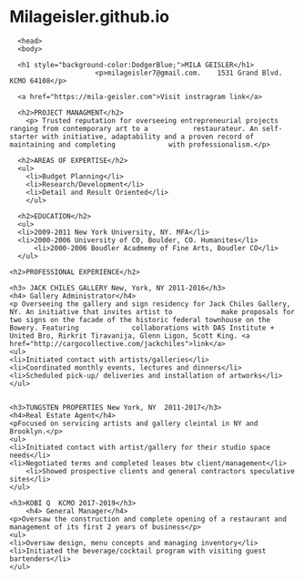 # Milageisler.github.io
<html>
  <head>
    <body>
      <DOCTYPE htmel>
	<html>
	<head>
	  <title>Mila Geisler Resume</title>
	
	  <head>
	  <body>
	
	  <h1 style="background-color:DodgerBlue;">MILA GEISLER</h1>           
	                     <p>milageisler7@gmail.com.    1531 Grand Blvd. KCMO 64108</p>
	  
	  <a href="https://mila-geisler.com">Visit instragram link</a>
	
	  <h2>PROJECT MANAGMENT</h2>
	  	<p> Trusted reputation for overseeing entrepreneurial projects ranging from contemporary art to a 			restaurateur. An self-starter with initiative, adaptability and a proven record of maintaining and completing 		      with professionalism.</p>
	
	  <h2>AREAS OF EXPERTISE</h2>
	  <ul>
	    <li>Budget Planning</li>
	    <li>Research/Development</li>
	    <li>Detail and Result Oriented</li>
	    </ul>
	
	  <h2>EDUCATION</h2>
	  <ul>
	  <li>2009-2011 New York University, NY. MFA</li>
	  <li>2000-2006 University of CO, Boulder, CO. Humanites</li>
          <li>2000-2006 Boudler Acadmemy of Fine Arts, Boudler CO</li>
	  </ul>
		
	<h2>PROFESSIONAL EXPERIENCE</h2>
	
	<h3> JACK CHILES GALLERY New, York, NY 2011-2016</h3>
	<h4> Gallery Administrator</h4>
	<p Overseeing the gallery and sign residency for Jack Chiles Gallery, NY. An initiative that invites artist to 		      make proposals for two signs on the facade of the historic federal townhouse on the Bowery. Featuring 			collaborations with DAS Institute + United Bro, Rirkrit Tiravanija, Glenn Ligon, Scott King. <a href="http://cargocollective.com/jackchiles">link</a>
	<ul>
	<li>Initiated contact with artists/galleries</li>
	<li>Coordinated monthly events, lectures and dinners</li>
	<li>Scheduled pick-up/ deliveries and installation of artworks</li>
	</ul>

		
	<h3>TUNGSTEN PROPERTIES New York, NY  2011-2017</h3>
	<h4>Real Estate Agent</h4>
	<pFocused on servicing artists and gallery cleintal in NY and Brooklyn.</p>
	<ul>
	<li>Initiated contact with artist/gallery for their studio space needs</li>
	<li>Negotiated terms and completed leases btw client/management</li>
        <li>Showed prospective clients and general contractors speculative sites</li>
	</ul>
			
	<h3>KOBI Q  KCMO 2017-2019</h3>
        <h4> General Manager</h4>
	<p>Oversaw the construction and complete opening of a restaurant and management of its first 2 years of business</p>
	<ul>
	<li>Oversaw design, menu concepts and managing inventory</li>
	<li>Initiated the beverage/cocktail program with visiting guest bartenders</li>
	</ul>
	
	

	
	
			
